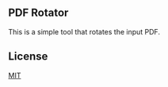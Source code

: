 ## PDF Rotator
This is a simple tool that rotates the input PDF.

## License
[MIT](https://choosealicense.com/licenses/mit/)